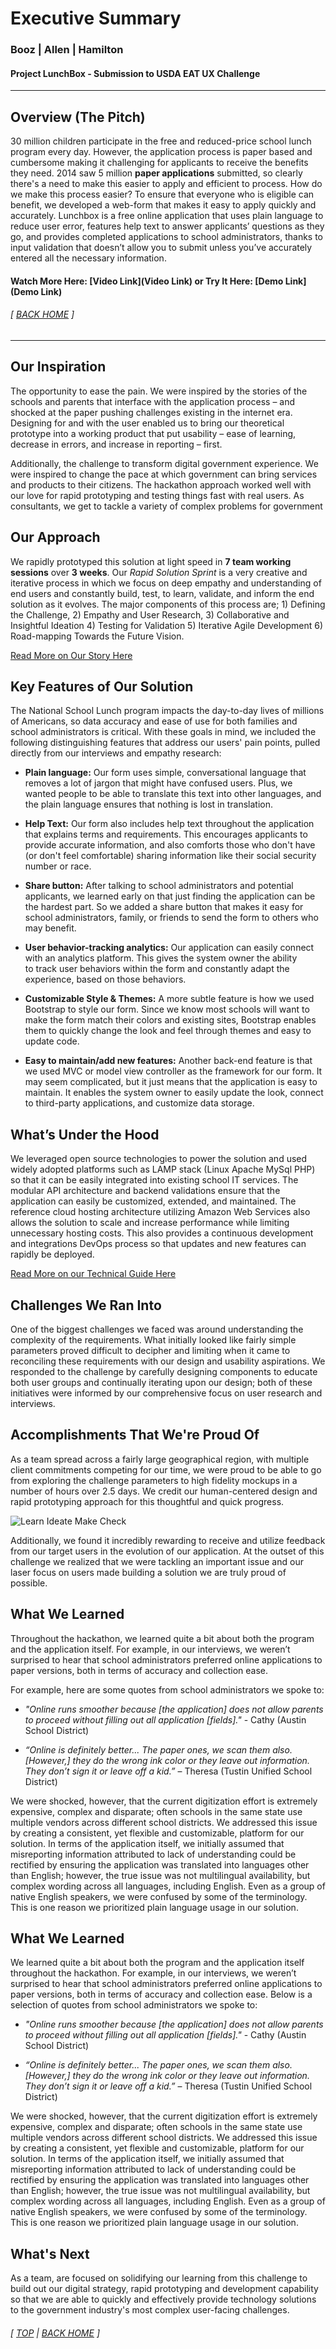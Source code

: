 # Executive Summary
### Booz | Allen | Hamilton
#### Project LunchBox - Submission to USDA EAT UX Challenge
------------------------------------------------------

## Overview (The Pitch)
30 million children participate in the free and reduced-price school lunch program every day. However, the application process is paper based and cumbersome making it challenging for applicants to receive the benefits they need. 2014 saw 5 million __paper applications__ submitted, so clearly there's a need to make this easier to apply and efficient to process. How do we make this process easier? To ensure that everyone who is eligible can benefit, we developed a web-form that makes it easy to apply quickly and accurately. Lunchbox is a free online application that uses plain language to reduce user error, features help text to answer applicants’ questions as they go, and provides completed applications to school administrators, thanks to input validation that doesn’t allow you to submit unless you’ve accurately entered all the necessary information.

#### Watch More Here: [Video Link](Video Link)   or  Try It Here: [Demo Link](Demo Link) 

###### [ [BACK HOME](../README.md) ]

------------------------------------------------------


## Our Inspiration
The opportunity to ease the pain. We were inspired by the stories of the schools and parents that interface with the application process – and shocked at the paper pushing challenges existing in the internet era. Designing for and with the user enabled us to bring our theoretical prototype into a working product that put usability – ease of learning, decrease in errors, and increase in reporting – first.

Additionally, the challenge to transform digital government experience. We were inspired to change the pace at which government can bring services and products to their citizens. The hackathon approach worked well with our love for rapid prototyping and testing things fast with real users. As consultants, we get to tackle a variety of complex problems for government 



## Our Approach
We rapidly prototyped this solution at light speed in __7 team working sessions__ over __3 weeks__.  Our _Rapid Solution Sprint_ is a very creative and iterative process in which we focus on deep empathy and understanding of end users and constantly build, test, to learn, validate, and inform the end solution as it evolves.  The major components of this process are; 1) Defining the Challenge,  2) Empathy and User Research, 3) Collaborative and Insightful Ideation 4) Testing for Validation  5) Iterative Agile Development  6) Road-mapping Towards the Future Vision.

[Read More on Our Story Here](our-story.md)



## Key Features of Our Solution
The National School Lunch program impacts the day-to-day lives of millions of Americans, so data accuracy and ease of use for both families and school administrators is critical. With these goals in mind, we included the following distinguishing features that address our users' pain points, pulled directly from our interviews and empathy research:

* __Plain language:__ Our form uses simple, conversational language that removes a lot of jargon that might have confused users. Plus, we wanted people to be able to translate this text into other languages, and the plain language ensures that nothing is lost in translation. 

* __Help Text:__ Our form also includes help text throughout the application that explains terms and requirements. This encourages applicants to provide accurate information, and also comforts those who don't have (or don't feel comfortable) sharing information like their social security number or race. 

* __Share button:__ After talking to school administrators and potential applicants, we learned early on that just finding the application can be the hardest part. So we added a share button that makes it easy for school administrators, family, or friends to send the form to others who may benefit.  

* __User behavior-tracking analytics:__ Our application can easily connect with an analytics platform. This gives the system owner the ability to track user behaviors within the form and constantly adapt the experience, based on those behaviors. 

* __Customizable Style & Themes:__ A more subtle feature is how we used Bootstrap to style our form. Since we know most schools will want to make the form match their colors and existing sites, Bootstrap enables them to quickly change the look and feel through themes and easy to update code.   

* __Easy to maintain/add new features:__ Another back-end feature is that we used MVC or model view controller as the framework for our form. It may seem complicated, but it just means that the application is easy to maintain. It enables the system owner to easily update the look, connect to third-party applications, and customize data storage. 



## What’s Under the Hood
We leveraged open source technologies to power the solution and used widely adopted platforms such as LAMP stack (Linux Apache MySql PHP) so that it can be easily integrated into existing school IT services.  The modular API architecture and backend validations ensure that the application can easily be customized, extended, and maintained.  The reference cloud hosting architecture utilizing Amazon Web Services also allows the solution to scale and increase performance while limiting unnecessary hosting costs.  This also provides a continuous development and integrations DevOps process so that updates and new features can rapidly be deployed.

[Read More on our Technical Guide Here](technical-guide.md)



## Challenges We Ran Into
One of the biggest challenges we faced was around understanding the complexity of the requirements. What initially looked like fairly simple parameters proved difficult to decipher and limiting when it came to reconciling these requirements with our design and usability aspirations. We responded to the challenge by carefully designing components to educate both user groups and continually iterating upon our design; both of these initiatives were informed by our comprehensive focus on user research and interviews.



## Accomplishments That We're Proud Of
As a team spread across a fairly large geographical region, with multiple client commitments competing for our time, we were proud to be able to go from exploring the challenge parameters to high fidelity mockups in a number of hours over 2.5 days. We credit our human-centered design and rapid prototyping approach for this thoughtful and quick progress.

![Learn Ideate Make Check](images/ExecSummary-Iteration.png)

Additionally, we found it incredibly rewarding to receive and utilize feedback from our target users in the evolution of our application. At the outset of this challenge we realized that we were tackling an important issue and our laser focus on users made building a solution we are truly proud of possible.




## What We Learned
Throughout the hackathon, we learned quite a bit about both the program and the application itself. For example, in our interviews, we weren’t surprised to hear that school administrators preferred online applications to paper versions, both in terms of accuracy and collection ease.

For example, here are some quotes from school administrators we spoke to:

* _"Online runs smoother because [the application] does not allow parents to proceed without filling out all application [fields]."_ - Cathy (Austin School District)

* _“Online is definitely better... The paper ones, we scan them also. [However,] they do the wrong ink color or they leave out information. They don’t sign it or leave off a kid.”_ – Theresa (Tustin Unified School District)

We were shocked, however, that the current digitization effort is extremely expensive, complex and disparate; often schools in the same state use multiple vendors across different school districts. We addressed this issue by creating a consistent, yet flexible and customizable, platform for our solution. In terms of the application itself, we initially assumed that misreporting information attributed to lack of understanding could be rectified by ensuring the application was translated into languages other than English; however, the true issue was not multilingual availability, but complex wording across all languages, including English. Even as a group of native English speakers, we were confused by some of the terminology. This is one reason we prioritized plain language usage in our solution.



## What We Learned

We learned quite a bit about both the program and the application itself throughout the hackathon. For example, in our interviews, we weren’t surprised to hear that school administrators preferred online applications to paper versions, both in terms of accuracy and collection ease. Below is a selection of quotes from school administrators we spoke to:

* _"Online runs smoother because [the application] does not allow parents to proceed without filling out all application [fields]."_ - Cathy (Austin School District)

* _“Online is definitely better... The paper ones, we scan them also. [However,] they do the wrong ink color or they leave out information. They don’t sign it or leave off a kid.”_ – Theresa (Tustin Unified School District)

We were shocked, however, that the current digitization effort is extremely expensive, complex and disparate; often schools in the same state use multiple vendors across different school districts. We addressed this issue by creating a consistent, yet flexible and customizable, platform for our solution. In terms of the application itself, we initially assumed that misreporting information attributed to lack of understanding could be rectified by ensuring the application was translated into languages other than English; however, the true issue was not multilingual availability, but complex wording across all languages, including English. Even as a group of native English speakers, we were confused by some of the terminology. This is one reason we prioritized plain language usage in our solution.




## What's Next
As a team, are focused on solidifying our learning from this challenge to build out our digital strategy, rapid prototyping and development capability so that we are able to quickly and effectively provide technology solutions to the government industry's most complex user-facing challenges.


###### [ [TOP](#) | [BACK HOME](../README.md) ]


